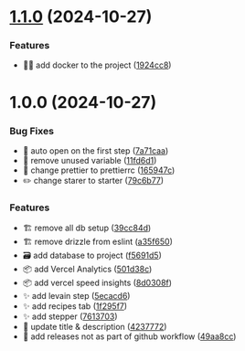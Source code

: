 # [1.1.0](https://github.com/hrttn/farine/compare/v1.0.0...v1.1.0) (2024-10-27)


### Features

* 🧑‍💻 add docker to the project ([1924cc8](https://github.com/hrttn/farine/commit/1924cc8ca92ce474eb6b9c403d8d8573aac7b87f))

# 1.0.0 (2024-10-27)


### Bug Fixes

* :bug: auto open on the first step ([7a71caa](https://github.com/hrttn/farine/commit/7a71caa9f68f42574f17c26ea8ce58712e9f2fa7))
* :bug: remove unused variable ([11fd6d1](https://github.com/hrttn/farine/commit/11fd6d1b6d8451841d959baefc8ca3de21568d24))
* :construction_worker: change prettier to prettierrc ([165947c](https://github.com/hrttn/farine/commit/165947cf53de0476adf3317585ab1d39ae171f5e))
* :pencil2: change starer to starter ([79c6b77](https://github.com/hrttn/farine/commit/79c6b779154aece4ebb9e6ef2bbbe01f97c7b0d9))


### Features

* :building_construction: remove all db setup ([39cc84d](https://github.com/hrttn/farine/commit/39cc84d82e06e9830c9923610c60ba9447d5cb8d))
* :building_construction: remove drizzle from eslint ([a35f650](https://github.com/hrttn/farine/commit/a35f6505c6e3fc76b99aac96b7956ef7962c8496))
* :card_file_box: add database to project ([f5691d5](https://github.com/hrttn/farine/commit/f5691d5eb4d5e7eaa17f2dc5324f2b778999974f))
* :package: add Vercel Analytics ([501d38c](https://github.com/hrttn/farine/commit/501d38c71d9c1b7b31584d7e51fea88802a7e0a6))
* :package: add vercel speed insights ([8d0308f](https://github.com/hrttn/farine/commit/8d0308f052d6438f58b727ef5d386364ad0b234c))
* :sparkles: add levain step ([5ecacd6](https://github.com/hrttn/farine/commit/5ecacd6384f54a8403bd1fb3824f207c286b077f))
* :sparkles: add recipes tab ([1f295f7](https://github.com/hrttn/farine/commit/1f295f7ee80043c928afd2426200d25a49323144))
* :sparkles: add stepper ([7613703](https://github.com/hrttn/farine/commit/7613703c32cd617899e79ff8e52bdb450f57a48f))
* :speech_balloon: update title & description ([4237772](https://github.com/hrttn/farine/commit/4237772bfb41a7dde2ff714c3a18cce1a7d8fe99))
* 👷 add releases not as part of github workflow ([49aa8cc](https://github.com/hrttn/farine/commit/49aa8ccc7f1be604fa02a83f4610698ac7518967))
